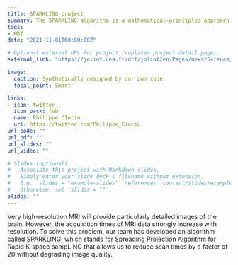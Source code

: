```yaml
---
title: SPARKLING project
summary: The SPARKLING algorithm is a mathematical-principled approach to design non-Cartesuan optimized sampling pattern in Magnetic Resonance Imaging (MRI)
tags:
- MRI
date: "2021-11-01T00:00:00Z"

# Optional external URL for project (replaces project detail page).
external_link: "https://joliot.cea.fr/drf/joliot/en/Pages/news/Science/2019/High-resolution-MRI-Sparkling.aspx"

image:
  caption: Synthetically designed by our own code.
  focal_point: Smart

links:
- icon: twitter
  icon_pack: fab
  name: Philippe CIuciu
  url: https://twitter.com/Philippe_Ciuciu
url_code: ""
url_pdf: ""
url_slides: ""
url_video: ""

# Slides (optional).
#   Associate this project with Markdown slides.
#   Simply enter your slide deck's filename without extension.
#   E.g. `slides = "example-slides"` references `content/slides/example-slides.md`.
#   Otherwise, set `slides = ""`.
slides: ""
---
```


Very high-resolution MRI will provide particularly detailed images of the brain. However, the acquisition times of MRI data strongly increase with resolution. To solve this problem, our team has developed an algorithm called SPARKLING, which stands for Spreading Projection Algorithm for Rapid K-space sampLING that allows us to reduce scan times by a factor of 20 without degrading image quality.